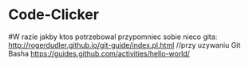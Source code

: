 # Code-Clicker

#W razie jakby ktos potrzebowal przypomniec sobie nieco gita:
http://rogerdudler.github.io/git-guide/index.pl.html         //przy uzywaniu Git Basha
https://guides.github.com/activities/hello-world/

